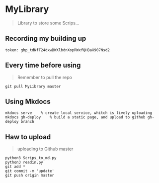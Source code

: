 # MyLibrary
> Library to store some Scrips...

## Recording my building up
`token: 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`

## Every time before using
> Remember to pull the repo
```shell
git pull MyLibrary master
```

## Using Mkdocs
```shell
mkdocs serve	% create local service, whitch is lively uploading
mkdocs gh-deploy	% build a static page, and upload to github gh-deploy branch
```
## Haw to upload
> uploading to Github master
```shell
python3 Scrips_to_md.py
python3 readin.py
git add *
git commit -m 'update'
git push origin master
```

